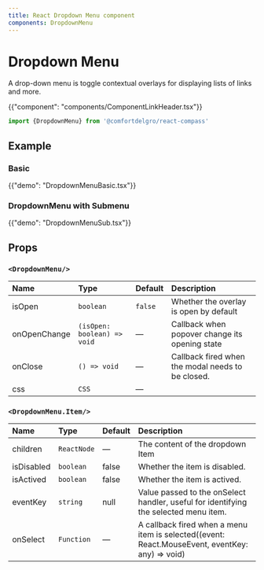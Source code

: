 ```yaml
---
title: React Dropdown Menu component
components: DropdownMenu
---
```


# Dropdown Menu

<p class="description">A drop-down menu is toggle contextual overlays for displaying lists of links and more.</p>

{{"component": "components/ComponentLinkHeader.tsx"}}

```jsx
import {DropdownMenu} from '@comfortdelgro/react-compass'
```

## Example

### Basic

{{"demo": "DropdownMenuBasic.tsx"}}

### DropdownMenu with Submenu

{{"demo": "DropdownMenuSub.tsx"}}

## Props

### `<DropdownMenu/>`

| Name         | Type                        | Default | Description                                       |
| :----------- | :-------------------------- | :------ | :------------------------------------------------ |
| isOpen       | `boolean`                   | `false` | Whether the overlay is open by default            |
| onOpenChange | `(isOpen: boolean) => void` | —       | Callback when popover change its opening state    |
| onClose      | `() => void`                | —       | Callback fired when the modal needs to be closed. |
| css          | `CSS`                       | —       |                                                   |

### `<DropdownMenu.Item/>`

| Name       | Type        | Default | Description                                                                                     |
| :--------- | :---------- | :------ | :---------------------------------------------------------------------------------------------- |
| children   | `ReactNode` | —       | The content of the dropdown Item                                                                |
| isDisabled | `boolean`   | false   | Whether the item is disabled.                                                                   |
| isActived  | `boolean`   | false   | Whether the item is actived.                                                                    |
| eventKey   | `string`    | null    | Value passed to the onSelect handler, useful for identifying the selected menu item.            |
| onSelect   | `Function`  | —       | A callback fired when a menu item is selected((event: React.MouseEvent, eventKey: any) => void) |
